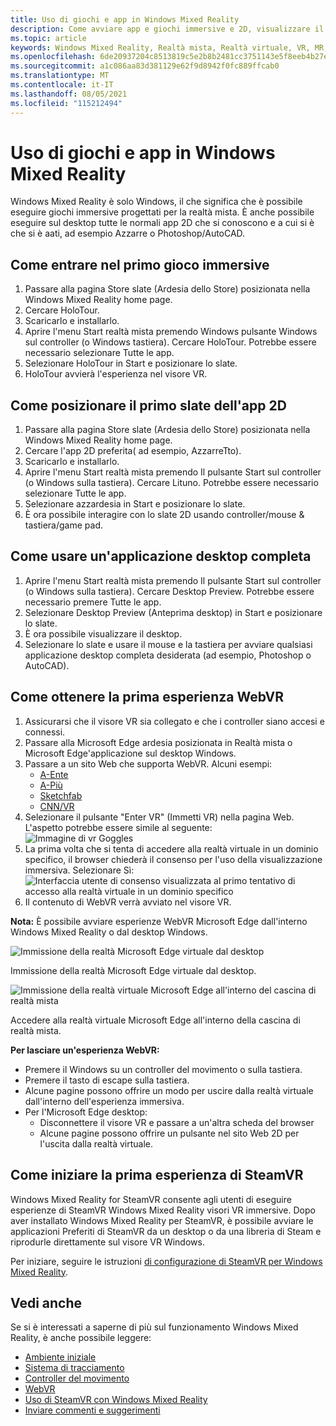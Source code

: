 ```yaml
---
title: Uso di giochi e app in Windows Mixed Reality
description: Come avviare app e giochi immersive e 2D, visualizzare il desktop e sperimentare contenuti WebVR e SteamVR.
ms.topic: article
keywords: Windows Mixed Reality, Realtà mista, Realtà virtuale, VR, MR, app, giochi, desktop, SteamVR, WebVR, Tutto
ms.openlocfilehash: 6de20937204c8513819c5e2b8b2481cc3751143e5f8eeb4b27e33769ba2fc599
ms.sourcegitcommit: a1c086aa83d381129e62f9d8942f0fc889ffcab0
ms.translationtype: MT
ms.contentlocale: it-IT
ms.lasthandoff: 08/05/2021
ms.locfileid: "115212494"
---
```

# <a name="using-games-and-apps-in-windows-mixed-reality"></a>Uso di giochi e app in Windows Mixed Reality

Windows Mixed Reality è solo Windows, il che significa che è possibile eseguire giochi immersive progettati per la realtà mista. È anche possibile eseguire sul desktop tutte le normali app 2D che si conoscono e a cui si è che si è aati, ad esempio Azzarre o Photoshop/AutoCAD.

## <a name="how-to-get-into-your-first-immersive-game"></a>Come entrare nel primo gioco immersive

1. Passare alla pagina Store slate (Ardesia dello Store) posizionata nella Windows Mixed Reality home page.
2. Cercare HoloTour.
3. Scaricarlo e installarlo.
4. Aprire l'menu Start realtà mista premendo Windows pulsante Windows sul controller (o Windows tastiera). Cercare HoloTour. Potrebbe essere necessario selezionare Tutte le app.
5. Selezionare HoloTour in Start e posizionare lo slate.
6. HoloTour avvierà l'esperienza nel visore VR.

## <a name="how-to-place-your-first-2d-app-slate"></a>Come posizionare il primo slate dell'app 2D

1. Passare alla pagina Store slate (Ardesia dello Store) posizionata nella Windows Mixed Reality home page.
2. Cercare l'app 2D preferita( ad esempio, AzzarreTto).
3. Scaricarlo e installarlo.
4. Aprire l'menu Start realtà mista premendo Il pulsante Start sul controller (o Windows sulla tastiera). Cercare Lituno. Potrebbe essere necessario selezionare Tutte le app.
5. Selezionare azzardesia in Start e posizionare lo slate.
6. È ora possibile interagire con lo slate 2D usando controller/mouse & tastiera/game pad.

## <a name="how-to-use-a-full-desktop-application"></a>Come usare un'applicazione desktop completa

1. Aprire l'menu Start realtà mista premendo Il pulsante Start sul controller (o Windows sulla tastiera). Cercare Desktop Preview. Potrebbe essere necessario premere Tutte le app.
2. Selezionare Desktop Preview (Anteprima desktop) in Start e posizionare lo slate.
3. È ora possibile visualizzare il desktop.
4. Selezionare lo slate e usare il mouse e la tastiera per avviare qualsiasi applicazione desktop completa desiderata (ad esempio, Photoshop o AutoCAD).

## <a name="how-to-get-into-your-first-webvr-experience"></a>Come ottenere la prima esperienza WebVR

1. Assicurarsi che il visore VR sia collegato e che i controller siano accesi e connessi.
2. Passare alla Microsoft Edge ardesia posizionata in Realtà mista o Microsoft Edge'applicazione sul desktop Windows.
3. Passare a un sito Web che supporta WebVR. Alcuni esempi:
   * [A-Ente](https://aframe.io/a-painter/)
   * [A-Più](https://aframe.io/a-blast/)
   * [Sketchfab](https://sketchfab.com/)
   * [CNN/VR](https://cnn.com/vr)
4. Selezionare il pulsante "Enter VR" (Immetti VR) nella pagina Web. L'aspetto potrebbe essere simile al seguente: \
   ![Immagine di vr Goggles](images/75px-enter-vr.png)
5. La prima volta che si tenta di accedere alla realtà virtuale in un dominio specifico, il browser chiederà il consenso per l'uso della visualizzazione immersiva. Selezionare Sì: ![Interfaccia utente di consenso visualizzata al primo tentativo di accesso alla realtà virtuale in un dominio specifico](images/1053px-Webvr-consent-ui.png)
6. Il contenuto di WebVR verrà avviato nel visore VR.

**Nota:** È possibile avviare esperienze WebVR Microsoft Edge dall'interno Windows Mixed Reality o dal desktop Windows.

![Immissione della realtà Microsoft Edge virtuale dal desktop](images/450px-webvr-desktop.png)

Immissione della realtà Microsoft Edge virtuale dal desktop.

![Immissione della realtà virtuale Microsoft Edge all'interno del cascina di realtà mista](images/450px-enter-vr-cliffhouse.jpg)

Accedere alla realtà virtuale Microsoft Edge all'interno della cascina di realtà mista.

**Per lasciare un'esperienza WebVR:**
* Premere il Windows su un controller del movimento o sulla tastiera.
* Premere il tasto di escape sulla tastiera.
* Alcune pagine possono offrire un modo per uscire dalla realtà virtuale dall'interno dell'esperienza immersiva.
* Per l'Microsoft Edge desktop:
  * Disconnettere il visore VR e passare a un'altra scheda del browser
  * Alcune pagine possono offrire un pulsante nel sito Web 2D per l'uscita dalla realtà virtuale.

## <a name="how-to-get-into-your-first-steamvr-experience"></a>Come iniziare la prima esperienza di SteamVR

Windows Mixed Reality for SteamVR consente agli utenti di eseguire esperienze di SteamVR Windows Mixed Reality visori VR immersive. Dopo aver installato Windows Mixed Reality per SteamVR, è possibile avviare le applicazioni Preferiti di SteamVR da un desktop o da una libreria di Steam e riprodurle direttamente sul visore VR Windows.

Per iniziare, seguire le istruzioni [di configurazione di SteamVR per Windows Mixed Reality](./using-steamvr-with-windows-mixed-reality.md).

## <a name="see-also"></a>Vedi anche

Se si è interessati a saperne di più sul funzionamento Windows Mixed Reality, è anche possibile leggere:
* [Ambiente iniziale](your-mixed-reality-home.md)
* [Sistema di tracciamento](tracking-system.md)
* [Controller del movimento](controllers-in-wmr.md)
* [WebVR](webvr.md)
* [Uso di SteamVR con Windows Mixed Reality](using-steamvr-with-windows-mixed-reality.md)
* [Inviare commenti e suggerimenti](filing-feedback.md)